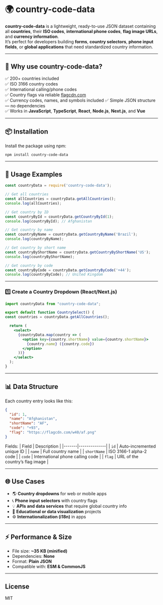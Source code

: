 # 🌍 country-code-data

**country-code-data** is a lightweight, ready-to-use JSON dataset containing all **countries**, their **ISO codes**, **international phone codes**, **flag image URLs**, and **currency information**.  
It’s perfect for developers building **forms**, **country selectors**, **phone input fields**, or **global applications** that need standardized country information.

---

## 🚀 Why use country-code-data?

✅ 200+ countries included  
✅ ISO 3166 country codes  
✅ International calling/phone codes  
✅ Country flags via reliable [flagcdn.com](https://flagcdn.com)  
✅ Currency codes, names, and symbols included
✅ Simple JSON structure — no dependencies  
✅ Works in **JavaScript**, **TypeScript**, **React**, **Node.js**, **Next.js**, and **Vue**

---

## 📦 Installation

Install the package using npm:

```bash
npm install country-code-data
```

---

## 🧩 Usage Examples

```javascript
const countryData = require('country-code-data');

// Get all countries
const allCountries = countryData.getAllCountries();
console.log(allCountries);

// Get country by ID
const countryById = countryData.getCountryById(1);
console.log(countryById); // Afghanistan

// Get country by name
const countryByName = countryData.getCountryByName('Brazil');
console.log(countryByName);

// Get country by short name
const countryByShortName = countryData.getCountryByShortName('US');
console.log(countryByShortName);

// Get country by code
const countryByCode = countryData.getCountryByCode('+44');
console.log(countryByCode); // United Kingdom
```

---

### 1️⃣ Create a Country Dropdown (React/Next.js)
```jsx
import countryData from "country-code-data";

export default function CountrySelect() {
const countries = countryData.getAllCountries(); 

  return (
    <select>
      {countryData.map(country => (
        <option key={country.shortName} value={country.shortName}>
          {country.name} ({country.code})
        </option>
      ))}
    </select>
  );
}
```
---

## 📊 Data Structure

Each country entry looks like this:
```json
{
  "id": 1,
  "name": "Afghanistan",
  "shortName": "AF",
  "code": "+93",
  "flag": "https://flagcdn.com/w40/af.png"
}
```

Fields:
| Field | Description |
|-------|--------------|
| `id` | Auto-incremented unique ID |
| `name` | Full country name |
| `shortName` | ISO 3166-1 alpha-2 code |
| `code` | International phone calling code |
| `flag` | URL of the country’s flag image |

---

## 🌐 Use Cases

- 🌎 **Country dropdowns** for web or mobile apps  
- 📞 **Phone input selectors** with country flags  
- 💡 **APIs and data services** that require global country info  
- 🧠 **Educational or data visualization** projects  
- ⚙️ **Internationalization (i18n)** in apps

---

## ⚡ Performance & Size

- File size: **~35 KB (minified)**  
- Dependencies: **None**  
- Format: **Plain JSON**  
- Compatible with: **ESM & CommonJS**

---

## License

MIT
